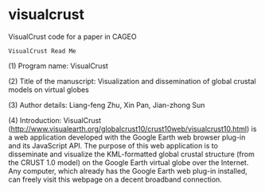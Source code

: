 # visualcrust
VisualCrust code for a paper in CAGEO 

    VisualCrust Read Me

(1) Program name: VisualCrust

(2) Title of the manuscript: Visualization and dissemination of global crustal models on virtual globes

(3) Author details: Liang-feng Zhu, Xin Pan, Jian-zhong Sun

(4) Introduction:
    VisualCrust (http://www.visualearth.org/globalcrust10/crust10web/visualcrust10.html) is a web application 
    developed with the Google Earth web browser plug-in and its JavaScript API. The purpose of this web 
    application is to disseminate and visualize the KML-formatted global crustal structure (from the CRUST 1.0 model) 
    on the Google Earth virtual globe over the Internet. Any computer, which already has the Google Earth web plug-in 
    installed, can freely visit this webpage on a decent broadband connection.     
